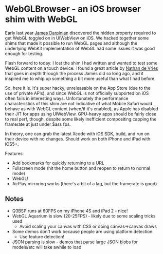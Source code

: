 WebGLBrowser - an iOS browser shim with WebGL
========

Early last year [James Darpinian](https://twitter.com/modeless) discovered the hidden property required to get WebGL
toggled on in UIWebView on iOS. We hacked together some shims that made it possible to run WebGL pages and although
the underlying WebKit implementation of WebGL had some issues it was good enough for testing.

Flash forward to today: I lost the shim I had written and wanted to test some WebGL content on a touch device. I
found a great article by [Nathan de Vries](http://atnan.com/blog/2011/11/03/enabling-and-using-webgl-on-ios/) that
goes in depth through the process James did so long ago, and it inspired me to whip up something a bit more useful
than what I had before.

So, here it is. It's super hacky, unreleasable on the App Store (due to the use of private APIs), and since WebGL
is not officially supported on iOS often fails in interesting ways. Unfortunately the performance characteristics
of this shim are not indicative of what Mobile Safari would behave as with WebGL content (when/if it's enabled), as
Apple has disabled their JIT for apps using UIWebView. GPU-heavy apps should be fairly close to real perf, though,
despite some likely inefficient compositing capping the framerate at just under $ass fps.

In theory, one can grab the latest Xcode with iOS SDK, build, and run on their device with no changes. Should work
on both iPhone and iPad with iOS5+.

Features:

* Add bookmarks for quickly returning to a URL
* Fullscreen mode (hit the home button and reopen to return to normal mode)
* WebGL!
* AirPlay mirroring works (there's a bit of a lag, but the framerate is good)

Notes
---------

* Q3BSP runs at 60FPS on my iPhone 4S and iPad 2 - nice!
* WebGL Aquarium is slow (20-25FPS) - likely due to some scaling tricks used
  * Avoid scaling your canvas with CSS or doing canvas->canvas draws
* Some demos don't work because people are using platform detection
  * Use feature detection!
* JSON parsing is slow - demos that parse large JSON blobs for models/etc will take awhile to load